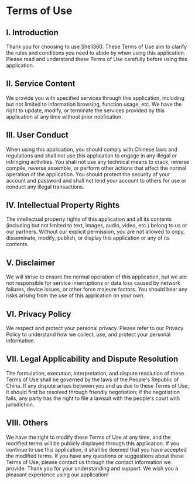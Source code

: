 # Terms of Use

## I. Introduction

Thank you for choosing to use Shell360. These Terms of Use aim to clarify the rules and conditions you need to abide by when using this application. Please read and understand these Terms of Use carefully before using this application.

## II. Service Content

We provide you with specified services through this application, including but not limited to information browsing, function usage, etc.
We have the right to update, modify, or terminate the services provided by this application at any time without prior notification.

## III. User Conduct

When using this application, you should comply with Chinese laws and regulations and shall not use this application to engage in any illegal or infringing activities.
You shall not use any technical means to crack, reverse compile, reverse assemble, or perform other actions that affect the normal operation of the application.
You should protect the security of your account and password and shall not lend your account to others for use or conduct any illegal transactions.

## IV. Intellectual Property Rights

The intellectual property rights of this application and all its contents (including but not limited to text, images, audio, video, etc.) belong to us or our partners.
Without our explicit permission, you are not allowed to copy, disseminate, modify, publish, or display this application or any of its contents.

## V. Disclaimer

We will strive to ensure the normal operation of this application, but we are not responsible for service interruptions or data loss caused by network failures, device issues, or other force majeure factors.
You should bear any risks arising from the use of this application on your own.

## VI. Privacy Policy

We respect and protect your personal privacy. Please refer to our Privacy Policy to understand how we collect, use, and protect your personal information.

## VII. Legal Applicability and Dispute Resolution

The formulation, execution, interpretation, and dispute resolution of these Terms of Use shall be governed by the laws of the People's Republic of China.
If any dispute arises between you and us due to these Terms of Use, it should first be resolved through friendly negotiation; if the negotiation fails, any party has the right to file a lawsuit with the people's court with jurisdiction.

## VIII. Others

We have the right to modify these Terms of Use at any time, and the modified terms will be publicly displayed through this application. If you continue to use this application, it shall be deemed that you have accepted the modified terms.
If you have any questions or suggestions about these Terms of Use, please contact us through the contact information we provide.
Thank you for your understanding and support. We wish you a pleasant experience using our application!
